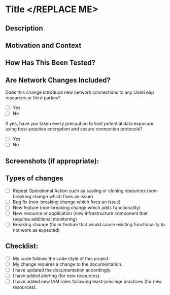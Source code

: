 # Title </REPLACE ME>

<!--- Provide a general summary of your changes in the Title above -->

## Description

<!--- Describe your changes in detail -->

## Motivation and Context

<!--- Why is this change required? What problem does it solve? -->
<!--- If it fixes an open issue, please link to the issue here. -->

## How Has This Been Tested?

<!--- Please describe in detail how you tested your changes. -->
<!--- Include details of your testing environment, tests ran to see how -->
<!--- your change affects other areas of the code, etc. -->

## Are Network Changes Included?

Does this change introduce new network connections to any UserLeap resources or third parties?

- [ ] Yes
- [ ] No

If yes, have you taken every precaution to limit potential data exposure using best-practice encryption and secure connection protocols?

- [ ] Yes
- [ ] No

## Screenshots (if appropriate):

## Types of changes

<!--- What types of changes does your code introduce? Put an `x` in all the boxes that apply: -->

- [ ] Repeat Operational Action such as scaling or cloning resources (non-breaking change which fixes an issue)
- [ ] Bug fix (non-breaking change which fixes an issue)
- [ ] New feature (non-breaking change which adds functionality)
- [ ] New resource or application (new infrastructure component that requires additional monitoring)
- [ ] Breaking change (fix or feature that would cause existing functionality to not work as expected)

## Checklist:

<!--- Go over all the following points, and put an `x` in all the boxes that apply. -->
<!--- If you're unsure about any of these, don't hesitate to ask. We're here to help! -->
<!--- https://www.notion.so/userleap/Day-To-Day-Development-7682fdcdd7b147368ef430657fa187bd -->

- [ ] My code follows the code style of this project.
- [ ] My change requires a change to the documentation. <!--- https://docs.sprig.com/docs -->
- [ ] I have updated the documentation accordingly.
- [ ] I have added alerting (for new resources).
- [ ] I have added new IAM roles following least-privilege practices (for new resources).

